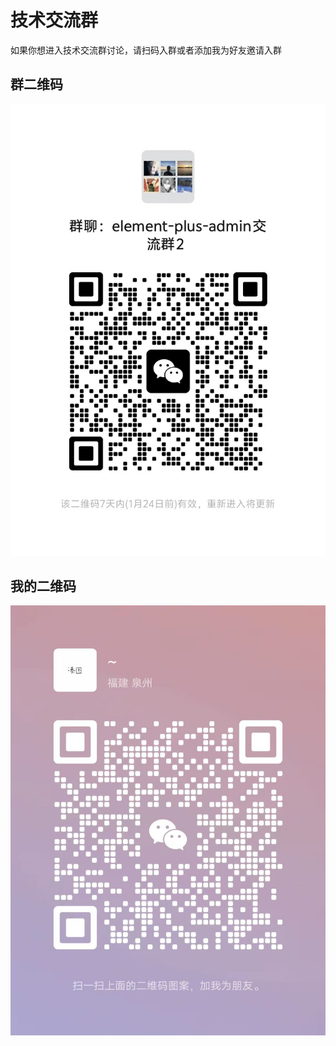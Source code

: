 # 技术交流群

如果你想进入技术交流群讨论，请扫码入群或者添加我为好友邀请入群

## 群二维码

<img src = "https://github.com/kailong321200875/my-image/raw/master/WechatIMG415.jpg" />

## 我的二维码

<img src = "https://github.com/kailong321200875/my-image/raw/master/me.jpg" />
